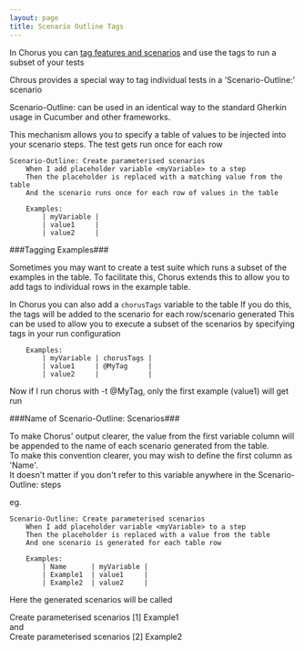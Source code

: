 ```yaml
---
layout: page
title: Scenario Outline Tags
---
```


In Chorus you can [tag features and scenarios](/pages/RunningChorus/TaggingScenarios) and use the tags to run a subset of your tests

Chrous provides a special way to tag individual tests in a 'Scenario-Outline:' scenario

Scenario-Outline: can be used in an identical way to the standard Gherkin usage in Cucumber and other frameworks.

This mechanism allows you to specify a table of values to be injected into your scenario steps.
The test gets run once for each row

    Scenario-Outline: Create parameterised scenarios
        When I add placeholder variable <myVariable> to a step
        Then the placeholder is replaced with a matching value from the table
        And the scenario runs once for each row of values in the table

        Examples:
            | myVariable |
            | value1     |
            | value2     |

###Tagging Examples###

Sometimes you may want to create a test suite which runs a subset of the examples in the table.
To facilitate this, Chorus extends this to allow you to add tags to individual rows in the example table.

In Chorus you can also add a `chorusTags` variable to the table
If you do this, the tags will be added to the scenario for each row/scenario generated
This can be used to allow you to execute a subset of the scenarios by specifying tags in your run configuration

        Examples:
            | myVariable | chorusTags |
            | value1     | @MyTag     |
            | value2     |            |
 
Now if I run chorus with -t @MyTag, only the first example (value1) will get run


###Name of Scenario-Outline: Scenarios###

To make Chorus' output clearer, the value from the first variable column will be appended to the name of each scenario generated from the table.  
To make this convention clearer, you may wish to define the first column as 'Name'.  
It doesn't matter if you don't refer to this variable anywhere in the Scenario-Outline: steps

eg.

    Scenario-Outline: Create parameterised scenarios
        When I add placeholder variable <myVariable> to a step
        Then the placeholder is replaced with a value from the table
        And one scenario is generated for each table row

        Examples:
            | Name      | myVariable | 
            | Example1  | value1     | 
            | Example2  | value2     | 
        
Here the generated scenarios will be called 

Create parameterised scenarios [1] Example1  
and  
Create parameterised scenarios [2] Example2


